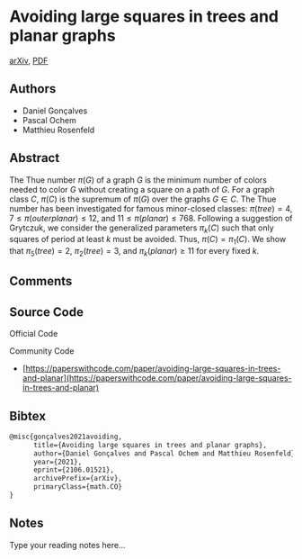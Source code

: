 
# Avoiding large squares in trees and planar graphs

[arXiv](https://arxiv.org/abs/2106.01521), [PDF](https://arxiv.org/pdf/2106.01521.pdf)

## Authors

- Daniel Gonçalves
- Pascal Ochem
- Matthieu Rosenfeld

## Abstract

The Thue number $\pi(G)$ of a graph $G$ is the minimum number of colors needed to color $G$ without creating a square on a path of $G$. For a graph class $C$, $\pi(C)$ is the supremum of $\pi(G)$ over the graphs $G\in C$. The Thue number has been investigated for famous minor-closed classes: $\pi(tree)=4$, $7\le\pi(outerplanar)\le12$, and $11\le\pi(planar)\le768$. Following a suggestion of Grytczuk, we consider the generalized parameters $\pi_k(C)$ such that only squares of period at least $k$ must be avoided. Thus, $\pi(C)=\pi_1(C)$. We show that $\pi_5(tree)=2$, $\pi_2(tree)=3$, and $\pi_k(planar)\ge11$ for every fixed $k$.

## Comments



## Source Code

Official Code



Community Code

- [https://paperswithcode.com/paper/avoiding-large-squares-in-trees-and-planar](https://paperswithcode.com/paper/avoiding-large-squares-in-trees-and-planar)

## Bibtex

```tex
@misc{gonçalves2021avoiding,
      title={Avoiding large squares in trees and planar graphs}, 
      author={Daniel Gonçalves and Pascal Ochem and Matthieu Rosenfeld},
      year={2021},
      eprint={2106.01521},
      archivePrefix={arXiv},
      primaryClass={math.CO}
}
```

## Notes

Type your reading notes here...

